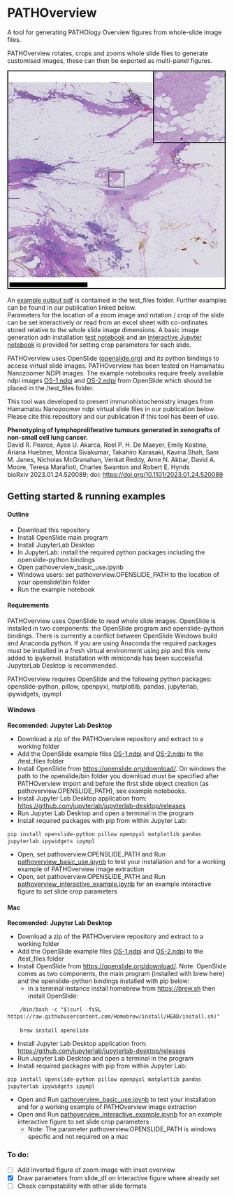 # PATHOverview
A tool for generating PATHOlogy Overview figures from whole-slide image files.

PATHOverview rotates, crops and zooms whole slide files to generate customised images, these can then be exported as multi-panel figures.<br>

![An example PATHOverview image](test_files/test_image.png)

An [example output pdf](./test_files/test_output.pdf) is contained in the test_files folder. Further examples can be found in our publication linked below.<br>
Parameters for the location of a zoom image and rotation / crop of the slide can be set interactively or read from an excel sheet with co-ordinates stored relative to the whole slide image dimensions. A basic image generation adn installation [test notebook](pathoverview_basic_use.ipynb) and an [interactive Jupyter notebook](pathoverview_interactive_example.ipynb) is provided for setting crop parameters for each slide.<br>

PATHOverview uses OpenSlide ([openslide.org](http://openslide.org)) and its python bindings to access virtual slide images. PATHOverview has been tested on Hamamatsu Nanozoomer NDPI images. The example notebooks require freely available ndpi images [OS-1.ndpi](https://openslide.cs.cmu.edu/download/openslide-testdata/Hamamatsu/) and [OS-2.ndpi](https://openslide.cs.cmu.edu/download/openslide-testdata/Hamamatsu/) from OpenSlide which should be placed in the /test_files folder.<br>

This tool was developed to present immunohistochemistry images from Hamamatsu Nanozoomer ndpi virtual slide files in our publication below. Please cite this repository and our publication if this tool has been of use.<br>


**Phenotyping of lymphoproliferative tumours generated in xenografts of non-small cell lung cancer.**<br>
David R. Pearce, Ayse U. Akarca, Roel P. H. De Maeyer, Emily Kostina, Ariana Huebner, Monica Sivakumar, Takahiro Karasaki, Kavina Shah, Sam M. Janes, Nicholas McGranahan, Venkat Reddy, Arne N. Akbar, David A. Moore, Teresa Marafioti, Charles Swanton and Robert E. Hynds<br>
bioRxiv 2023.01.24.520089; doi: https://doi.org/10.1101/2023.01.24.520089

## Getting started & running examples
#### Outline
- Download this repository
- Install OpenSlide main program
- Install JupyterLab Desktop
- In JupyterLab: install the required python packages including the openslide-python bindings
- Open pathoverview_basic_use.ipynb
- Windows users: set pathoverview.OPENSLIDE_PATH to the location of your openslide\bin folder
- Run the example notebook

#### Requirements
PATHOverview uses OpenSlide to read whole slide images. OpenSlide is installed in two components: the OpenSlide program and openslide-python bindings.
There is currently a conflict between OpenSlide Windows build and Anaconda python. If you are using Anaconda the required packages must be installed in a fresh virtual environment using pip and this venv added to ipykernel. Installation with miniconda has been successful. JupyterLab Desktop is recommended.

PATHOverview requires OpenSlide and the following python packages: <br>
openslide-python, pillow, openpyxl, matplotlib, pandas, jupyterlab, ipywidgets, ipympl<br>


#### Windows

**Recomended: Jupyter Lab Desktop**<br>
- Download a zip of the PATHOverview repository and extract to a working folder<br>
- Add the OpenSlide example files [OS-1.ndpi](https://openslide.cs.cmu.edu/download/openslide-testdata/Hamamatsu/) and [OS-2.ndpi](https://openslide.cs.cmu.edu/download/openslide-testdata/Hamamatsu/) to the /test_files folder
- Install OpenSlide from https://openslide.org/download/. On windows the path to the openslide/bin folder you download must be specified after PATHOverview import and before the first slide object creation (as pathoverview.OPENSLIDE_PATH), see example notebooks.
- Install Jupyter Lab Desktop application from:
https://github.com/jupyterlab/jupyterlab-desktop/releases
- Run Jupyter Lab Desktop and open a terminal in the program
- Install required packages with pip from within Jupyter Lab:
```
pip install openslide-python pillow openpyxl matplotlib pandas jupyterlab ipywidgets ipympl
```
- Open, set pathoverview.OPENSLIDE_PATH and Run [pathoverview_basic_use.ipynb](pathoverview_basic_use.ipynb) to test your installation and for a working example of PATHOverview image extraction
- Open, set pathoverview.OPENSLIDE_PATH and Run [pathoverview_interactive_example.ipynb](pathoverview_interactive_example.ipynb) for an example interactive figure to set slide crop parameters


#### Mac
**Recomended: Jupyter Lab Desktop**<br>
- Download a zip of the PATHOverview repository and extract to a working folder<br>
- Add the OpenSlide example files [OS-1.ndpi](https://openslide.cs.cmu.edu/download/openslide-testdata/Hamamatsu/) and [OS-2.ndpi](https://openslide.cs.cmu.edu/download/openslide-testdata/Hamamatsu/) to the /test_files folder
- Install OpenSlide from https://openslide.org/download/. Note: OpenSlide comes as two components, the main program (installed with brew here) and the openslide-python bindings installed with pip below:
  - In a terminal instance install homebrew from https://brew.sh then install OpenSlide:
```
    /bin/bash -c "$(curl -fsSL https://raw.githubusercontent.com/Homebrew/install/HEAD/install.sh)"

    brew install openslide
```
- Install Jupyter Lab Desktop application from:
https://github.com/jupyterlab/jupyterlab-desktop/releases
- Run Jupyter Lab Desktop and open a terminal in the program
- Install required packages with pip from within Jupyter Lab:
```
pip install openslide-python pillow openpyxl matplotlib pandas jupyterlab ipywidgets ipympl
```
- Open and Run [pathoverview_basic_use.ipynb](pathoverview_basic_use.ipynb) to test your installation and for a working example of PATHOverview image extraction
- Open and Run [pathoverview_interactive_example.ipynb](pathoverview_interactive_example.ipynb) for an example interactive figure to set slide crop parameters
  - Note: The parameter pathoverview.OPENSLIDE_PATH is windows specific and not required on a mac

### To do:
- [ ] Add inverted figure of zoom image with inset overview
- [x] Draw parameters from slide_df on interactive figure where already set
- [ ] Check compatability with other slide formats
